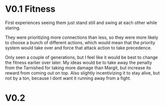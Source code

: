 # V0.1 Fitness

First experiences seeing them just stand still and swing at each other while staring.

They were prioritizing more connections than less, so they were more likely to choose a bunch of different actions, which would mean that the priority system would take over and force that attack action to take precedence.

Only seen a couple of generations, but I feel like it would be best to change the fitness earlier over later.
My ideas would be to take away the penalty from the Tarnished for taking more damage than Margit, but increase its reward from coming out on top. Also slightly incentivizing it to stay alive, but not by a ton, because I dont want it running away from a fight.

# V0.2